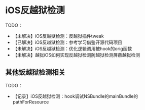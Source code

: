 # iOS反越狱检测

TODO：

* 【未解决】iOS反越狱检测：反越狱插件tweak
* 【已解决】iOS反越狱检测：参考学习借鉴开源代码项目
* 【未解决】iOS反越狱检测：优化逻辑调用被hook的orig函数
* 【未解决】越狱iOS如何实现反越狱检测防越狱检测屏蔽越狱检测

## 其他饭越狱检测相关

TODO：

* 【记录】iOS反越狱检测：hook调试NSBundle的mainBundle的pathForResource